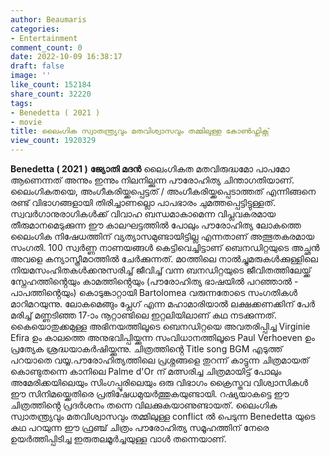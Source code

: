 ```yaml
---
author: Beaumaris
categories:
- Entertainment
comment_count: 0
date: 2022-10-09 16:38:17
draft: false
image: ''
like_count: 152184
share_count: 32220
tags:
- Benedetta ( 2021 )
- movie
title: ലൈംഗിക സ്വാതന്ത്ര്യവും മതവിശ്വാസവും തമ്മിലുള്ള കോൺഫ്ലിക്റ്റ്
view_count: 1920329
---
```


**Benedetta ( 2021 )** **ജ്യോതി മദൻ** ലൈംഗികത മതവിരുദ്ധമോ പാപമോ ആണെന്നത് അന്നും ഇന്നും നിലനില്ക്കുന്ന പൗരോഹിത്യ ചിന്താഗതിയാണ്. ലൈംഗികതയെ, അംഗീകരിയ്ക്കപ്പെട്ടത് / അംഗീകരിയ്ക്കപ്പെടാത്തത് എന്നിങ്ങനെ രണ്ട് വിഭാഗങ്ങളായി തിരിച്ചാണല്ലൊ പാപഭാരം ചുമത്തപ്പെട്ടിട്ടുള്ളത്. സ്വവർഗാനുരാഗികൾക്ക് വിവാഹ ബന്ധമാകാമെന്ന വിപ്ലവകരമായ തീരുമാനമെടുക്കുന്ന ഈ കാലഘട്ടത്തിൽ പോലും പൗരോഹിത്യ ലോകത്തെ ലൈംഗിക നിഷേധത്തിന് വ്യത്യാസമുണ്ടായിട്ടില്ല എന്നതാണ് അത്ഭുതകരമായ സംഗതി. 100 സ്വർണ്ണ നാണയങ്ങൾ കെട്ടിവെച്ചിട്ടാണ് ബെനഡിറ്റയുടെ അച്ഛൻ അവളെ കന്യാസ്ത്രീമഠത്തിൽ ചേർക്കുന്നത്. മoത്തിലെ നാൽച്ചുമരുകൾക്കുള്ളിലെ നിയമസംഹിതകൾക്കനുസരിച്ച് ജീവിച്ച് വന്ന ബനഡിറ്റയുടെ ജീവിതത്തിലേയ്ക്ക് സ്നേഹത്തിൻ്റെയും കാമത്തിൻ്റെയും (പൗരോഹിത്യ ഭാഷയിൽ പറഞ്ഞാൽ - പാപത്തിൻ്റെയും) കൊടുങ്കാറ്റായി Bartolomea വരുന്നതോടെ സംഗതികൾ മാറിമറയുന്നു. ലോകമെങ്ങും പ്ലേഗ് എന്ന മഹാമാരിയാൽ ലക്ഷക്കണക്കിന് പേർ മരിച്ച് മണ്ണടിഞ്ഞ 17-ാം നൂറ്റാണ്ടിലെ ഇറ്റലിയിലാണ് കഥ നടക്കുന്നത്. കൈയൊതുക്കമുള്ള അഭിനയത്തിലൂടെ ബെനഡിറ്റയെ അവതരിപ്പിച്ച Virginie Efira ഉം കാലത്തെ അനുഭവിപ്പിയ്ക്കുന്ന സംവിധാനത്തിലൂടെ Paul Verhoeven ഉം പ്രത്യേക ശ്രദ്ധയാകർഷിയ്ക്കുന്നു. ചിത്രത്തിൻ്റെ Title song BGM എടുത്ത് പറയാതെ വയ്യ.പൗരോഹിത്യത്തിലെ പ്രശ്നങ്ങളെ തുറന്ന് കാട്ടുന്ന ചിത്രമായത് കൊണ്ടുതന്നെ കാനിലെ Palme d'Or ന് മത്സരിച്ച ചിത്രമായിട്ട് പോലും അമേരിക്കയിലെയും സിംഗപ്പൂരിലെയും ഒരു വിഭാഗം ക്രൈസ്തവ വിശ്വാസികൾ ഈ സിനിമയ്ക്കെതിരെ പ്രതിഷേധമുയർത്തുകയുണ്ടായി. റഷ്യയാകട്ടെ ഈ ചിത്രത്തിൻ്റെ പ്രദർശനം തന്നെ വിലക്കുകയാണുണ്ടായത്. ലൈംഗിക സ്വാതന്ത്ര്യവും മതവിശ്വാസവും തമ്മിലുള്ള conflict ൽ പെടുന്ന Benedetta യുടെ കഥ പറയുന്ന ഈ ഫ്രഞ്ച് ചിത്രം പൗരോഹിത്യ സമൂഹത്തിന് നേരെ ഉയർത്തിപ്പിടിച്ച ഇരുതലമൂർച്ചയുള്ള വാൾ തന്നെയാണ്.